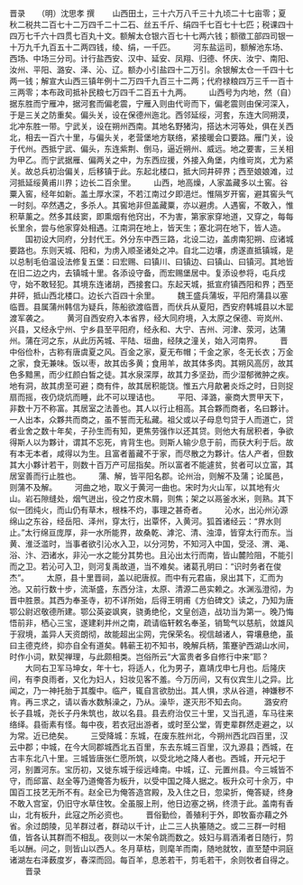晋录　　（明）沈思孝 撰
　　山西田土，三十六万八千三十九顷二十七亩零；夏秋二税共二百七十二万四千二十二石、丝五千斤、绢四千七百七十七匹；税课四十四万七千六十四贯七百丸十文。额解太仓银六百七十七两六钱；额徵工部四司银一十万九千九百五十二两四钱，绫、绢，一千匹。
　　河东盐运司，额解池东场、西场、中场三分司。计行盐西安、汉中、延安、凤翔、归德、怀庆、汝宁、南阳、汝州、平阳、潞安、泽、沁、辽。额办小引盐四十二万引。余银解太仓一千四十七两一钱；解宣大山西三镇年例十二万四千九百三十二两；代府禄粮四万三千一百十三两零；本布政司抵补民粮七万四千二百五十九两。
　　山西号为内地，然（自）据东胜而宁雁冲，据河套而偏老震，宁雁入则由代岢而下，偏老震则由保河深入，于是三关之防重矣。偏头关，设在保德州迤北。西邻延绥，河套，东连大同朔漠，北冲东胜一带。宁武关，设在朔州西南。其地名野猪沟，搭达木河等处，俱在关西北，相去一百六十里，与偏头关，老营堡地方联络，紧接暖会口要路。雁门关，设于代州。西抵宁武、偏头，东连紫荆、倒马，逼近朔州、威远。地之要害，三关相为甲乙。而宁武据雁、偏两关之中，为东西应援，外接入角堡，内维岢岚，尤为紧关。故总兵初治偏关，后移镇于此。东起北楼口，抵大同井砰界；西至娘娘滩，过河抵延绥黄甫川界；边长二百余里。
　　山西，地高燥，人家盖藏多以土窖。谷粟入窖，经年如新。盖土厚水深，不若江南过夕即浥烂。惟隔岁开窖，避其窖头气一时刻。卒然遇之，多杀人。其窖地非但盖藏粟，亦以避虏。人遇窖，不敢入，惟积草薰之。然多其歧窦，即熏烟有他窍出，不为害，第家家穿地道，又穿之，每每长里余，尝与他家穿处相遇。江南洞在地上，皆天生；塞北洞在地下，皆人造。
　　国初设大同府，分封代王。外分东中西三路，北设二边，盖虏南犯朔、应诸城要路也。东则天城、阳和，为虏入顺圣诸处之冲。自北二边壤，虏遂直抵镇城，是以总制毛伯温设法修复五堡：曰宏赐、曰镇川、曰镇边、曰镇山、曰镇河。其地皆在旧二边之内，去镇城十里。各添设守备，而宏赐堡居中。复添设参将，屯兵戍守，始不敢轻犯。其境东连诸胡，西接套口。东起天城，抵宣府镇西阳和界；西至井砰，抵山西北楼口。边长六百四十余里。
　　魏王盛兵蒲坂，平阳府蒲县以塞临晋。县属蒲州韩信为疑兵，陈船欲渡临晋，而伏兵从夏阳，西安府韩城县以木罂渡军袭之。
　　黄河自西安府入本省界，经大同府境，入太原之保德、岢岚州、兴县，又经永宁州、宁乡县至平阳府，经永和、大宁、吉州、河津、荥河，达蒲州。蒲在河之东，从此历芮城、平陆、垣曲，经陕之潼关，始入河南界。
　　晋中俗俭朴，古称有唐虞夏之风。百金之家，夏无布帽；千金之家，冬无长衣；万金之家，食无兼味。饭以枣，故其齿多黄；食用羊，故其体多肉。其朔风高厉，故其色多黯黑，而少红颜白皙之徒。其水泉深厚，故其力多坚劲，而少湿郁微肿之疾。地有洞，故其虏至可避；商有件，故其居积能饶。惟五六月歊暑炎烁之时，日则捉扇而摇，夜仍烧炕而睡，此不可以理诘也。
　　平阳、泽潞，豪商大贾甲天下，非数十万不称富。其居室之法善也。其人以行止相高。其合夥而商者，名曰夥计。一人出本，众夥共而商之，虽不誓而无私藏。祖父或以子母息匄贷于人而道亡，贷者业舍之数十年矣，子孙生而有知，更焦劳强作以还其贷。则他大有居积者，争欲得斯人以为夥计，谓其不忘死，肯背生也。则斯人输少息于前，而获大利于后。故有本无本者，咸得以为生。且富者蓄藏不于家，而尽散之为夥计。估人产者，但数其大小夥计若干，则数十百万产可屈指矣。所以富者不能遽贫，贫者可以立富，其居室善而行止胜也。
　　蒲、解，皆平阳名郡。论州治，则解不及蒲；论属邑，则蒲不及解。
　　河曲之地，取义于黄河一曲也。宋时为火山军，以其地有火山。岩石隙缝处，烟气迸出，役之竹皮木屑，则焦；架之以鬲釜水米，则熟。其下似一团纯火，而山仍有草木，根株不灼，事理之甚奇者。
　　沁水，出沁州沁源绵山之东谷，经岳阳、泽州，穿太行，出覃怀，入黄河。狐首诸经云：“界水则止。”太行绵亘庞厚，非一水所能界，故桑乾、滹沱、清、浊漳，皆穿太行而东。当黄、淮泛滥时，当事者欲引沁水入卫，以分河势，不知河入中国，受泾、渭、渑、浴、汴、泗诸水，非沁一水之能分其势也。且沁出太行而南，皆山麓险阻，不能引而之卫。若沁可入卫，则河复禹故道，当不难矣。诸葛孔明曰：“识时务者在俊杰”。
　　太原，县十里晋祠，盖以祀唐叔。而中有元君庙，泉出其下，汇而为池。又前行数十步，流渐盛，东西分注，太原、清源二邑实赖之。水渊泓澄彻，为晋中胜景。其西为奉圣寺，初不详所始，后得王明甫《方伯碑文》读之，乃知为唐鄂公尉迟敬德所建。鄂公英姿飒爽，骁勇绝伦，文皇创造，战功当为第一。晚乃悔悟前非，栖心三宝，遂建刹并州之南，疏请临轩敕名奉圣，销鸷气以慈航，敛雄风于寂境，盖异人天资朗彻，故能超出尘网，完保荣名。视信越诸人，霄壤悬绝，虽曰主德克终，抑亦自全有道矣。韩蕲王初不知书，晚解兵柄，策蹇驴西湖山水间，时作小词，默契禅理，与此颇相类。岂俗所云“大富贵者多自修行中来”耶？
　　大同右卫军马坤女，年十七，将适人，化为男子，嘉靖戊申七月也。后隆庆间，有李良雨者，又化为妇人，妇妆见客不羞。今万历间，又有仪宾生儿之异。比闻之，乃一神托胎于其腹中。临产，辄自言欲肋出。其人惧，求从谷道，神嫌秽不肯。再三求之，请以香水数斛澡之，乃从。澡毕，遂灭形不知去向。
　　潞安府长子县城，尧长子丹朱筑也，故以名县。县去府治仅三十里，又当孔道，车马往来络绎。县衙素有怪。每中夜，若衣冠出游者，或时至公堂，胥吏辈群然走避之，以为常。近已绝矣。
　　三受降城：东城，在废东胜州北，今朔州西北四百里，汉云中郡；中城，在今大同郡城西北五百里，东去东城三百里，汉九源县；西城，在古丰东北八十里。三城皆唐张仁愿所筑，以受北地之降人者也。西城，开元圮于河，别置河东。宝历初，又徙东城于绥远峰南。中城，辽、元置州县。今三城皆不守，而邱富、赵全等乃道俺答为板升，以受中国之降人据之。板升众可十余万，中国百工技艺无所不有。赵全已为俺答造宫殿，及入住之日，忽梁折，俺答疑，终身不敢入宫室，仍旧守水草住牧。全虽服上刑，他日边塞之祸，终溃于此。盖南有香山，北有板升，此寇之所必资也。
　　晋俗勤俭，善殖利于外，即牧畜亦藉之外省。余过朗陵，见羊群过者，群动以千计，止二三人执箠随之。或二三群一时相值，皆各认其群而不相乱。夜则以一木架令跳而数之。妓妇与肩酒淆者日随行，剪毛以酬。问之，则皆山以西人。冬月草枯，则麾羊而南，随地就牧，直至楚中洞庭诸湖左右泽薮度岁，春深而回。每百羊，息恙若干，剪毛若干，余则牧者自得之。
　　晋录
